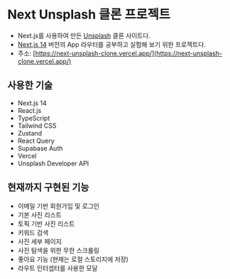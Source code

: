 # Next Unsplash 클론 프로젝트

- Next.js를 사용하여 만든 [Unsplash](https://unsplash.com/ko) 클론 사이트다.
- [Next.js 14](https://nextjs.org/docs) 버전의 App 라우터를 공부하고 실험해 보기 위한 프로젝트다.
- 주소: [https://next-unsplash-clone.vercel.app/](https://next-unsplash-clone.vercel.app/)

## 사용한 기술

- Next.js 14
- React.js
- TypeScript
- Tailwind CSS
- Zustand
- React Query
- Supabase Auth
- Vercel
- Unsplash Developer API

## 현재까지 구현된 기능

- 이메일 기반 회원가입 및 로그인
- 기본 사진 리스트
- 토픽 기반 사진 리스트
- 키워드 검색
- 사진 세부 페이지
- 사진 탐색을 위한 무한 스크롤링
- 좋아요 기능 (현재는 로컬 스토리지에 저장)
- 라우트 인터셉터를 사용한 모달
